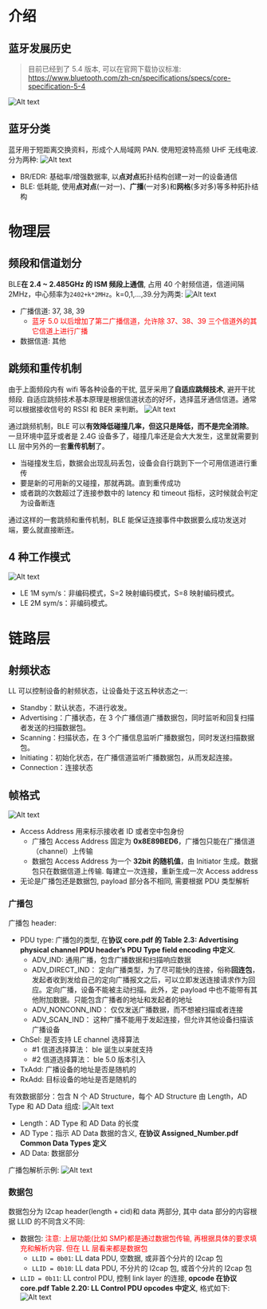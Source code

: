 # 介绍

## 蓝牙发展历史

> 目前已经到了 5.4 版本, 可以在官网下载协议标准: https://www.bluetooth.com/zh-cn/specifications/specs/core-specification-5-4

![Alt text](1_phy.assets/image-2.png)

## 蓝牙分类

蓝牙用于短距离交换资料，形成个人局域网 PAN. 使用短波特高频 UHF 无线电波. 分为两种:
![Alt text](1_phy.assets/image-1.png)

- BR/EDR: 基础率/增强数据率, 以**点对点**拓扑结构创建一对一的设备通信
- BLE: 低耗能, 使用**点对点**(一对一)、**广播**(一对多)和**网格**(多对多)等多种拓扑结构

# 物理层

## 频段和信道划分

BLE**在 2.4 ~ 2.485GHz 的 ISM 频段上通信**, 占用 40 个射频信道，信道间隔 2MHz，中心频率为`2402+k*2MHz`。k=0,1,…,39.分为两类:
![Alt text](1_phy.assets/image-4.png)

- 广播信道: 37, 38, 39
  - <font color='red'>蓝牙 5.0 以后增加了第二广播信道，允许除 37、38、39 三个信道外的其它信道上进行广播</font>
- 数据信道: 其他

## 跳频和重传机制

由于上面频段内有 wifi 等各种设备的干扰, 蓝牙采用了**自适应跳频技术**, 避开干扰频段. 自适应跳频技术基本原理是根据信道状态的好坏，选择蓝牙通信信道。通常可以根据接收信号的 RSSI 和 BER 来判断。
![Alt text](1_phy.assets/image-5.png)

通过跳频机制，BLE 可以**有效降低碰撞几率，但这只是降低，而不是完全消除**。一旦环境中蓝牙或者是 2.4G 设备多了，碰撞几率还是会大大发生，这里就需要到 LL 层中另外的一套**重传机制**了。

- 当碰撞发生后，数据会出现乱码丢包，设备会自行跳到下一个可用信道进行重传
- 要是新的可用新的又碰撞，那就再跳。直到重传成功
- 或者跳的次数超过了连接参数中的 latency 和 timeout 指标，这时候就会判定为设备断连

通过这样的一套跳频和重传机制，BLE 能保证连接事件中数据要么成功发送对端，要么就直接断连。

## 4 种工作模式

![Alt text](1_phy.assets/image-6.png)

- LE 1M sym/s：非编码模式，S=2 映射编码模式，S=8 映射编码模式。
- LE 2M sym/s：非编码模式。

# 链路层

## 射频状态

LL 可以控制设备的射频状态，让设备处于这五种状态之一:

- Standby：默认状态，不进行收发。
- Advertising：广播状态，在 3 个广播信道广播数据包，同时监听和回复扫描者发送的扫描数据包。
- Scanning：扫描状态，在 3 个广播信息监听广播数据包，同时发送扫描数据包。
- Initiating：初始化状态，在广播信道监听广播数据包，从而发起连接。
- Connection：连接状态

## 帧格式

![Alt text](1_phy.assets/image-7.png)

- Access Address 用来标示接收者 ID 或者空中包身份
  - 广播包 Access Address 固定为 **0x8E89BED6**，广播包只能在广播信道（channel）上传输
  - 数据包 Access Address 为一个 **32bit 的随机值**，由 Initiator 生成。数据包只在数据信道上传输. 每建立一次连接，重新生成一次 Access address
- 无论是广播包还是数据包, payload 部分各不相同, 需要根据 PDU 类型解析

### 广播包

广播包 header:

- PDU type: 广播包的类型, 在**协议 core.pdf 的 Table 2.3: Advertising physical channel PDU header’s PDU Type field encoding 中定义**.
  - ADV_IND: 通用广播，包含广播数据和扫描响应数据
  - ADV_DIRECT_IND： 定向广播类型，为了尽可能快的连接，俗称**回连包**，发起者收到发给自己的定向广播报文之后，可以立即发送连接请求作为回应。定向广播，设备不能被主动扫描。此外，定 payload 中也不能带有其他附加数据。只能包含广播者的地址和发起者的地址
  - ADV_NONCONN_IND： 仅仅发送广播数据，而不想被扫描或者连接
  - ADV_SCAN_IND： 这种广播不能用于发起连接，但允许其他设备扫描该广播设备
- ChSel: 是否支持 LE channel 选择算法
  - #1 信道选择算法： ble 诞生以来就支持
  - #2 信道选择算法： ble 5.0 版本引入
- TxAdd: 广播设备的地址是否是随机的
- RxAdd: 目标设备的地址是否是随机的

有效数据部分：包含 N 个 AD Structure，每个 AD Structure 由 Length，AD Type 和 AD Data 组成:
![Alt text](1_phy.assets/image-3.png)

- Length：AD Type 和 AD Data 的长度
- AD Type：指示 AD Data 数据的含义, **在协议 Assigned_Number.pdf Common Data Types 定义**
- AD Data: 数据部分

广播包解析示例:
![Alt text](1_phy.assets/image-20.png)

### 数据包

数据包分为 l2cap header(length + cid)和 data 两部分, 其中 data 部分的内容根据 LLID 的不同含义不同:

- 数据包: <font color='red'>注意: 上层功能(比如 SMP)都是通过数据包传输, 再根据具体的要求填充和解析内容. 但在 LL 层看来都是数据包</font>
  - `LLID = 0b01`: LL data PDU, 空数据, 或非首个分片的 l2cap 包
  - `LLID = 0b10`: LL data PDU, 不分片的 l2cap 包, 或首个分片的 l2cap 包
- `LLID = 0b11`: LL control PDU, 控制 link layer 的连接, **opcode 在协议 core.pdf Table 2.20: LL Control PDU opcodes 中定义**, 格式如下:
  ![Alt text](1_phy.assets/image.png)
